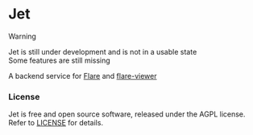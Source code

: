 
# Jet

> [!WARNING]
> Jet is still under development and is not in a usable state \
> Some features are still missing

A backend service for [Flare](https://github.com/TECHNOVE/Flare) and [flare-viewer](https://github.com/SerlithNetwork/flare-viewer)

### License

Jet is free and open source software, released under the AGPL license. \
Refer to [LICENSE](LICENSE) for details.

